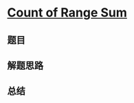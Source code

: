 # [Count of Range Sum](https://leetcode.com/problems/count-of-range-sum/)

## 题目


## 解题思路


## 总结


